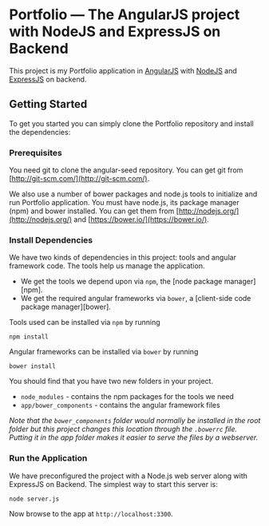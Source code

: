 # Portfolio — The AngularJS project with NodeJS and ExpressJS on Backend

This project is my Portfolio application in [AngularJS](http://angularjs.org/) with [NodeJS](https://nodejs.org/) and [ExpressJS](https://expressjs.com/) on backend.

## Getting Started

To get you started you can simply clone the Portfolio repository and install the dependencies:

### Prerequisites

You need git to clone the angular-seed repository. You can get git from
[http://git-scm.com/](http://git-scm.com/).

We also use a number of bower packages and node.js tools to initialize and run Portfolio application. 
You must have node.js, its package manager (npm) and bower installed.  You can get them from 
[http://nodejs.org/](http://nodejs.org/) and [https://bower.io/](https://bower.io/).

### Install Dependencies

We have two kinds of dependencies in this project: tools and angular framework code.  The tools help
us manage the application.

* We get the tools we depend upon via `npm`, the [node package manager][npm].
* We get the required angular frameworks via `bower`, a [client-side code package manager][bower].

Tools used can be installed via `npm` by running

```
npm install
```

Angular frameworks can be installed via `bower` by running

```
bower install
```

You should find that you have two new folders in your project.

* `node_modules` - contains the npm packages for the tools we need
* `app/bower_components` - contains the angular framework files

*Note that the `bower_components` folder would normally be installed in the root folder but
this project changes this location through the `.bowerrc` file.  Putting it in the app folder makes
it easier to serve the files by a webserver.*

### Run the Application

We have preconfigured the project with a Node.js web server along with ExpressJS on Backend.  The simplest way to start
this server is:

```
node server.js
```

Now browse to the app at `http://localhost:3300`.